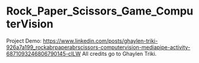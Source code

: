 # Rock_Paper_Scissors_Game_ComputerVision
Project Demo: https://www.linkedin.com/posts/ghaylen-triki-926a7a199_rockabrpaperabrscissors-computervision-mediapipe-activity-6871093246806790145-clLW
All credits go to Ghaylen Triki.
